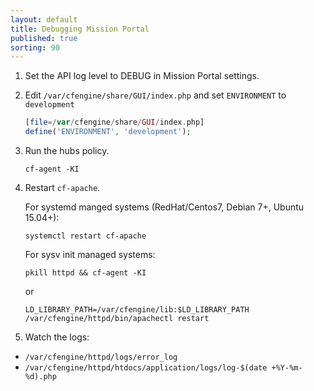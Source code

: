 ```yaml
---
layout: default
title: Debugging Mission Portal
published: true
sorting: 90
---
```


1.  Set the API log level to DEBUG in Mission Portal settings.

2.  Edit `/var/cfengine/share/GUI/index.php` and set `ENVIRONMENT` to `development`

    ```php
    [file=/var/cfengine/share/GUI/index.php]
    define('ENVIRONMENT', 'development');
    ```

3.  Run the hubs policy.

    ```command
    cf-agent -KI
    ```

4.  Restart `cf-apache`.

    For systemd manged systems (RedHat/Centos7, Debian 7+, Ubuntu 15.04+):

    ```command
    systemctl restart cf-apache
    ```

    For sysv init managed systems:

    ```command
    pkill httpd && cf-agent -KI
    ```

    or

    ```command
    LD_LIBRARY_PATH=/var/cfengine/lib:$LD_LIBRARY_PATH /var/cfengine/httpd/bin/apachectl restart
    ```

5. Watch the logs:
* `/var/cfengine/httpd/logs/error_log`
* `/var/cfengine/httpd/htdocs/application/logs/log-$(date +%Y-%m-%d).php`
